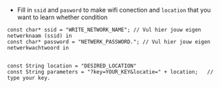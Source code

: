 
- Fill in `ssid`  and `pasword` to make wifi conection and `location` that you want to learn whether condition
```
const char* ssid = "WRITE_NETWORK_NAME"; // Vul hier jouw eigen netwerknaam (ssid) in
const char* password = "NETWERK_PASSWORD."; // Vul hier jouw eigen netwerkwachtwoord in


const String location = "DESIRED_LOCATION"
const String parameters = "?key=YOUR_KEY&locatie=" + location;   // type your key.
```